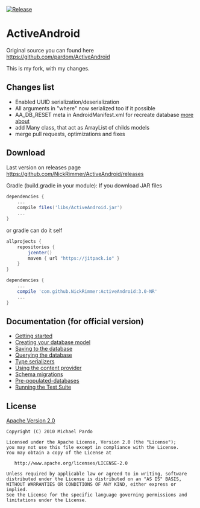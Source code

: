 [![Release](https://jitpack.io/v/maxxx/ActiveAndroid.svg)](https://jitpack.io/#maxxx/ActiveAndroid)

# ActiveAndroid

Original source you can found here https://github.com/pardom/ActiveAndroid

This is my fork, with my changes.

## Changes list

* Enabled UUID serialization/deserialization
* All arguments in "where" now serialized too if it possible
* AA_DB_RESET meta in AndroidManifest.xml for recreate database [more about](https://github.com/jlhonora/ActiveAndroid/commit/945a096fb28aca21cc8bf99e9f8f6930f8e82098)
* add Many class, that act as ArrayList of childs models
* merge pull requests, optimizations and fixes

## Download

Last version on releases page https://github.com/NickRimmer/ActiveAndroid/releases

Gradle (build.gradle in your module):
If you download JAR files
```groovy
dependencies {
    ...
    compile files('libs/ActiveAndroid.jar')
    ...
}
```
or gradle can do it self
```groovy
allprojects {
    repositories {
        jcenter()
        maven { url "https://jitpack.io" }
    }
}

dependencies {
    ...
    compile 'com.github.NickRimmer:ActiveAndroid:3.0-NR'
    ...
}
```

## Documentation (for official version)

* [Getting started](http://github.com/pardom/ActiveAndroid/wiki/Getting-started)
* [Creating your database model](http://github.com/pardom/ActiveAndroid/wiki/Creating-your-database-model)
* [Saving to the database](http://github.com/pardom/ActiveAndroid/wiki/Saving-to-the-database)
* [Querying the database](http://github.com/pardom/ActiveAndroid/wiki/Querying-the-database)
* [Type serializers](http://github.com/pardom/ActiveAndroid/wiki/Type-serializers)
* [Using the content provider](http://github.com/pardom/ActiveAndroid/wiki/Using-the-content-provider)
* [Schema migrations](http://github.com/pardom/ActiveAndroid/wiki/Schema-migrations)
* [Pre-populated-databases](http://github.com/pardom/ActiveAndroid/wiki/Pre-populated-databases)
* [Running the Test Suite](https://github.com/pardom/ActiveAndroid/wiki/Running-the-Test-Suite)

## License

[Apache Version 2.0](http://www.apache.org/licenses/LICENSE-2.0.html)

    Copyright (C) 2010 Michael Pardo

    Licensed under the Apache License, Version 2.0 (the "License");
    you may not use this file except in compliance with the License.
    You may obtain a copy of the License at

       http://www.apache.org/licenses/LICENSE-2.0

    Unless required by applicable law or agreed to in writing, software
    distributed under the License is distributed on an "AS IS" BASIS,
    WITHOUT WARRANTIES OR CONDITIONS OF ANY KIND, either express or implied.
    See the License for the specific language governing permissions and
    limitations under the License.
